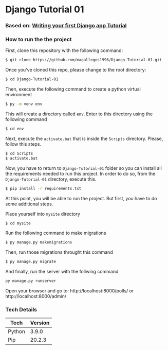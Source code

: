 # Django Tutorial 01
### Based on: [Writing your first Django app Tutorial](https://docs.djangoproject.com/en/2.1/intro/tutorial01/)
 
 ### How to run the the project
 
 First, clone this repository with the following command:
 ```sh
$ git clone https://github.com/magallegos1996/Django-Tutorial-01.git
```
Once you've cloned this repo, please change to the root directory:
 ```sh
$ cd Django-Tutorial-01
```
Then, execute the following command to create a python virtual environment
 ```sh
$ py -m venv env
```
This will create a directory called  ```env```. Enter to this directory using the following command
 ```sh
$ cd env
```
Next, execute the  ```activate.bat``` that is inside the ```Scripts``` directory. Please, follow this steps.
 ```sh
$ cd Scripts
$ activate.bat
```
Now, you have to return to ```Django-Tutorial-01``` folder so you can install all the requirements needed to run this project. In order to do so, from the ```Django-Tutorial-01``` directory, execute this.
 ```sh
$ pip install -r requirements.txt
```
At this point, you will be able to run the project. But first, you have to do some additional steps. 

Place yourself into ```mysite``` directory
 ```sh
$ cd mysite
```
Run the following command to make migrations
 ```sh
$ py manage.py makemigrations
```
Then, run those migrations throught this command
```sh
$ py manage.py migrate
```
And finally, run the server with the follwing command
 ```sh
py manage.py runserver
```
Open your browser and go to: http://localhost:8000/polls/ or http://localhost:8000/admin/

### Tech Details
| Tech | Version |
| ------ | ------ |
| Python | 3.9.0 |
| Pip | 20.2.3 |
